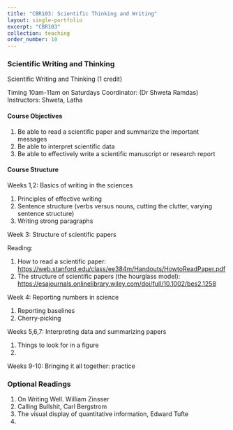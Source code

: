 ```yaml
---
title: "CBR103: Scientific Thinking and Writing"
layout: single-portfolio
excerpt: "CBR103"
collection: teaching
order_number: 10
---
```


### Scientific Writing and Thinking
Scientific Writing and Thinking (1 credit)

Timing 10am-11am on Saturdays
Coordinator: (Dr Shweta Ramdas)
Instructors: Shweta, Latha

#### Course Objectives
1. Be able to read a scientific paper and summarize the important messages
2. Be able to interpret scientific data
3. Be able to effectively write a scientific manuscript or research report
 
#### Course Structure

Weeks 1,2: Basics of writing in the sciences
1. Principles of effective writing
2. Sentence structure (verbs versus nouns, cutting the clutter, varying sentence structure)
3. Writing strong paragraphs

Week 3: Structure of scientific papers

Reading:
1. How to read a scientific paper: https://web.stanford.edu/class/ee384m/Handouts/HowtoReadPaper.pdf
2. The structure of scientific papers (the hourglass model): https://esajournals.onlinelibrary.wiley.com/doi/full/10.1002/bes2.1258

Week 4: Reporting numbers in science
1. Reporting baselines
2. Cherry-picking

Weeks 5,6,7: Interpreting data and summarizing papers
1. Things to look for in a figure
2. 

Weeks 9-10: Bringing it all together: practice


### Optional Readings
1. On Writing Well. William Zinsser
2. Calling Bullshit, Carl Bergstrom
3. The visual display of quantitative information, Edward Tufte
4. 
